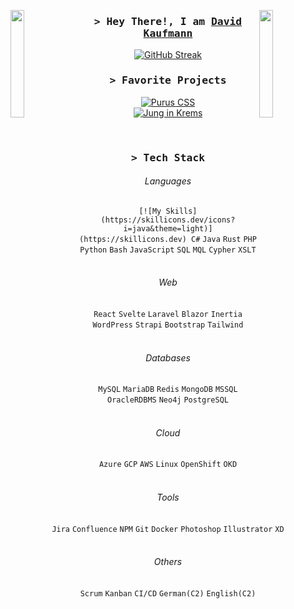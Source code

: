<img align="left" src="https://user-images.githubusercontent.com/65187002/144930161-2f783401-8d27-4fdf-a2f7-cc0ba32f1f1f.gif" width="21%" style="display:inline;"><img align="right" src="https://user-images.githubusercontent.com/65187002/144930161-2f783401-8d27-4fdf-a2f7-cc0ba32f1f1f.gif" width="21%" style="display:inline;">
<div align="center">

<h3 align="center">
        <samp>&gt; Hey There!, I am
                <b><a target="_blank" href="https://david.kaufmann.dev/">David Kaufmann</a></b>
        </samp>
</h3>

[![GitHub Streak](https://streak-stats.demolab.com?user=kaufmann-dev&theme=transparent&hide_border=true&date_format=j%20M%5B%20Y%5D)](https://git.io/streak-stats)
<br>
<h3 align="center">
        <samp>&gt; Favorite Projects
        </samp>
</h3>

[![Purus CSS](https://github-readme-stats.vercel.app/api/pin/?username=kaufmann-dev&repo=PurusCss&theme=dark)](https://github.com/kaufmann-dev/PurusCss)<br>
[![Jung in Krems](https://github-readme-stats.vercel.app/api/pin/?username=kaufmann-dev&repo=JungInKrems&theme=dark)](https://github.com/kaufmann-dev/JungInKrems)

<br>

<h3 align="center">
        <samp>&gt; Tech Stack
        </samp>
</h3>

  
###### Languages
`[![My Skills](https://skillicons.dev/icons?i=java&theme=light)](https://skillicons.dev) C#` `Java` `Rust` `PHP` `Python` `Bash` `JavaScript` `SQL` `MQL` `Cypher` `XSLT`<br><br>

###### Web
`React` `Svelte` `Laravel` `Blazor` `Inertia` `WordPress` `Strapi` `Bootstrap` `Tailwind`<br><br>

###### Databases
`MySQL` `MariaDB` `Redis` `MongoDB` `MSSQL` `OracleRDBMS` `Neo4j` `PostgreSQL`<br><br>

###### Cloud
`Azure` `GCP` `AWS` `Linux` `OpenShift` `OKD`<br><br>

###### Tools
`Jira` `Confluence` `NPM` `Git` `Docker` `Photoshop` `Illustrator` `XD`<br><br>

###### Others
`Scrum` `Kanban` `CI/CD` `German(C2)` `English(C2)`<br><br>
</div>


